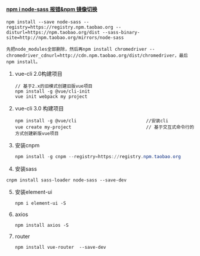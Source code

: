 #### [npm i node-sass 报错&npm 镜像切换](https://www.cnblogs.com/ryans/p/7846562.html)

```
npm install --save node-sass --registry=https://registry.npm.taobao.org --disturl=https://npm.taobao.org/dist --sass-binary-site=http://npm.taobao.org/mirrors/node-sass
```



```
先把node_modules全部删除，然后再npm install chromedriver --chromedriver_cdnurl=http://cdn.npm.taobao.org/dist/chromedriver，最后npm install。
```

1. vue-cli 2.0构建项目  

   ```
   // 基于2.x的旧模式创建旧版vue项目
   npm install -g @vue/cli-init
   vue init webpack my project
   ```

   

2. vue-cli 3.0 构建项目

   ```
   npm install -g @vue/cli  						//安装cli
   vue create my-project							// 基于交互式命令行的方式创建新版vue项目
   ```

   

3. 安装cnpm

   ```powershell
   npm install -g cnpm --registry=https://registry.npm.taobao.org
   ```

   

4.  安装sass

   ```shell
   cnpm install sass-loader node-sass --save-dev 
   ```

5. 安装element-ui

   ```
   npm i element-ui -S
   ```

   

6. axios

   ```
   npm install axios -S
   ```

   

7. router

   ```
   npm install vue-router  --save-dev 
   ```

   



